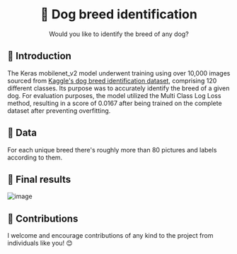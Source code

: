 <div align="center">
  <h1> 🐶 Dog breed identification</h1>
  Would you like to identify the breed of any dog?
</div>

## 💠 Introduction
The Keras mobilenet_v2 model underwent training using over 10,000 images sourced from [Kaggle's dog breed identification dataset](https://www.kaggle.com/c/dog-breed-identification/data), comprising 120 different classes. Its purpose was to accurately identify the breed of a given dog. For evaluation purposes, the model utilized the Multi Class Log Loss method, resulting in a score of 0.0167 after being trained on the complete dataset after preventing overfitting.

## 💠 Data
For each unique breed there's roughly more than 80 pictures and labels according to them.

## 💠 Final results
![image](https://github.com/nika-va/dog_breed_identification/assets/110852167/630e0e15-e826-400e-8453-aaae8eccd473)

## 💠 Contributions
I welcome and encourage contributions of any kind to the project from individuals like you! 😊
